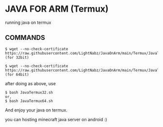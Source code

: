 # JAVA FOR ARM (Termux)
running java on termux 

## COMMANDS
```sh-session
$ wget --no-check-certificate https://raw.githubusercontent.com/LightNabz/JavaOnArm/main/Termux/JavaTermux32.sh
(for 32bit)

$ wget --no-check-certificate https://raw.githubusercontent.com/LightNabz/JavaOnArm/main/Termux/JavaTermux64.sh
(for 64bit)
```
after doing as above, use

```sh-session
$ bash JavaTermux32.sh
or,
$ bash JavaTermux64.sh
```

And enjoy your java on termux.

you can hosting minecraft java server on android :)
